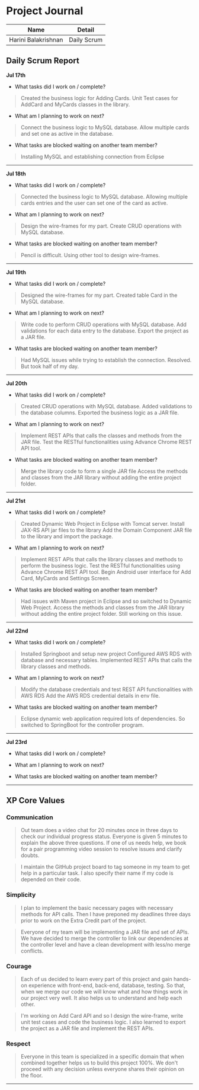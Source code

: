 # Project Journal

|Name | Detail|
|---|---|
| Harini Balakrishnan | Daily Scrum |

## Daily Scrum Report

**Jul 17th**

- What tasks did I work on / complete?

> Created the business logic for Adding Cards.
> Unit Test cases for AddCard and MyCards classes in the library.

- What am I planning to work on next?

> Connect the business logic to MySQL database.
> Allow multiple cards and set one as active in the database.

- What tasks are blocked waiting on another team member?

> Installing MySQL and establishing connection from Eclipse

----


**Jul 18th**

- What tasks did I work on / complete?

> Connected the business logic to MySQL database.
> Allowing multiple cards entries and the user can set one of the card as active.

- What am I planning to work on next?

> Design the wire-frames for my part.
> Create CRUD operations with MySQL database.

- What tasks are blocked waiting on another team member?

> Pencil is difficult. Using other tool to design wire-frames.

----


**Jul 19th**

- What tasks did I work on / complete?

> Designed the wire-frames for my part.
> Created table Card in the MySQL database.

- What am I planning to work on next?

> Write code to perform CRUD operations with MySQL database.
> Add validations for each data entry to the database.
> Export the project as a JAR file.

- What tasks are blocked waiting on another team member?

> Had MySQL issues while trying to establish the connection. Resolved. But took half of my day.

----


**Jul 20th**

- What tasks did I work on / complete?

> Created CRUD operations with MySQL database.
> Added validations to the database columns.
> Exported the business logic as a JAR file.

- What am I planning to work on next?

> Implement REST APIs that calls the classes and methods from the JAR file.
> Test the RESTful functionalities using Advance Chrome REST API tool.


- What tasks are blocked waiting on another team member?

> Merge the library code to form a single JAR file
> Access the methods and classes from the JAR library without adding the entire project folder.

----


**Jul 21st**

- What tasks did I work on / complete?

> Created Dynamic Web Project in Eclipse with Tomcat server.
> Install JAX-RS API jar files to the library
> Add the Domain Component JAR file to the library and import the package.

- What am I planning to work on next?

> Implement REST APIs that calls the library classes and methods to perform the business logic.
> Test the RESTful functionalities using Advance Chrome REST API tool.
> Begin Android user interface for Add Card, MyCards and Settings Screen.

- What tasks are blocked waiting on another team member?

> Had issues with Maven project in Eclipse and so switched to Dynamic Web Project.
> Access the methods and classes from the JAR library without adding the entire project folder. Still working on this issue.

----


**Jul 22nd**

- What tasks did I work on / complete?
> Installed Springboot and setup new project
> Configured AWS RDS with database and necessary tables.
> Implemented REST APIs that calls the library classes and methods.

- What am I planning to work on next?
> Modify the database credentials and test REST API functionalities with AWS RDS 
> Add the AWS RDS credential details in env file.

- What tasks are blocked waiting on another team member?
> Eclipse dynamic web application required lots of dependencies. So switched to SpringBoot for the controller program.

----


**Jul 23rd**

- What tasks did I work on / complete?


- What am I planning to work on next?


- What tasks are blocked waiting on another team member?


----
## XP Core Values

### Communication

> Out team does a video chat for 20 minutes once in three days to check our individual progress status.
Everyone is given 5 minutes to explain the above three questions. If one of us needs help, we book for a pair programming video session to resolve issues and clarify doubts.

> I maintain the GitHub project board to tag someone in my team to get help in a particular task. I also specify their name if my code is depended on their code.

### Simplicity

> I plan to implement the basic necessary pages with necessary methods for API calls. Then I have preponed my deadlines three days prior to work on the Extra Credit part of the project.

> Everyone of my team will be implementing a JAR file and set of APIs. We have decided to merge the controller to link our dependencies at the controller level and have a clean development with less/no merge conflicts.


### Courage

> Each of us decided to learn every part of this project and gain hands-on experience with front-end, back-end, database, testing. So that, when we merge our code we will know what and how things work in our project very well. It also helps us to understand and help each other.

> I'm working on Add Card API and so I design the wire-frame, write unit test cases and code the business logic. I also learned to export the project as a JAR file and implement the REST APIs.

### Respect

> Everyone in this team is specialized in a specific domain that when combined together helps us to build this project 100%. We don't proceed with any decision unless everyone shares their opinion on the floor.

----
